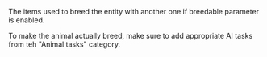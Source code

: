 The items used to breed the entity with another one if breedable parameter is enabled.

To make the animal actually breed, make sure to add appropriate AI tasks from teh "Animal tasks" category.